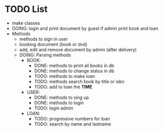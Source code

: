 # TODO List

- make classes
- DOING: login and print document by guest if admin print book and loan
- Methods
  - methods to sign in user
  - booking document (book or dvd)
  - add, edit and remove document by admin (after delivery)
  - DOING: Parsing methods
    - BOOK:
      - DONE: methods to print all books in db
      - DONE: methods to change status in db
      - TODO: methods to make loan
      - TODO: methods search book by title or isbn
      - TODO: add to loan the **TIME**
    - USER:
      - DONE: methods to sing up
      - DONE: methods to login
      - TODO: login admin
    - LOAN:
      - TODO: progressive numbers for loan
      - TODO: search by name and lastname
